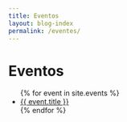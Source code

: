 ```yaml
---
title: Eventos
layout: blog-index
permalink: /eventes/
---
```

# Eventos
<ul>
  {% for event in site.events %}
    <li>
      <a href="{{ event.url }}">{{ event.title }}</a>
    </li>
  {% endfor %}
</ul>